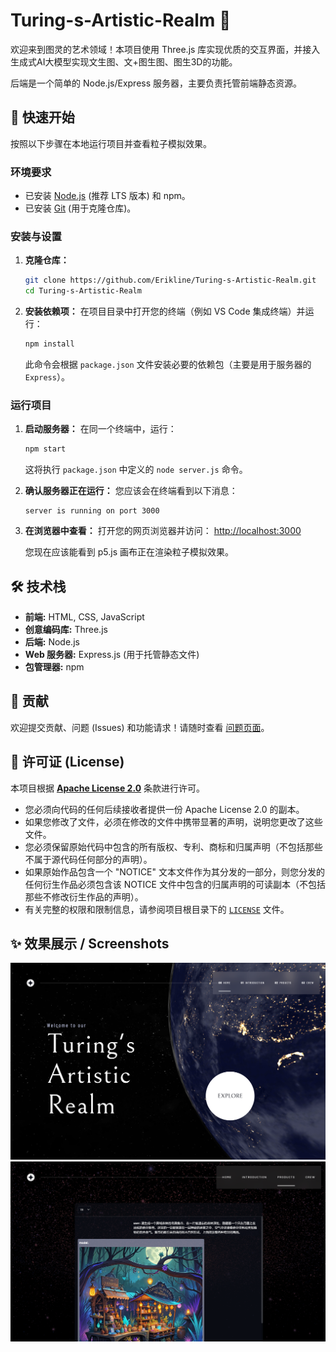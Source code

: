 # Turing-s-Artistic-Realm 🎨

欢迎来到图灵的艺术领域！本项目使用 Three.js 库实现优质的交互界面，并接入生成式AI大模型实现文生图、文+图生图、图生3D的功能。

后端是一个简单的 Node.js/Express 服务器，主要负责托管前端静态资源。

## 🚀 快速开始

按照以下步骤在本地运行项目并查看粒子模拟效果。

### 环境要求

*   已安装 [Node.js](https://nodejs.org/) (推荐 LTS 版本) 和 npm。
*   已安装 [Git](https://git-scm.com/) (用于克隆仓库)。

### 安装与设置

1.  **克隆仓库：**
    ```bash
    git clone https://github.com/Erikline/Turing-s-Artistic-Realm.git
    cd Turing-s-Artistic-Realm
    ```

2.  **安装依赖项：**
    在项目目录中打开您的终端（例如 VS Code 集成终端）并运行：
    ```bash
    npm install
    ```
    此命令会根据 `package.json` 文件安装必要的依赖包（主要是用于服务器的 `Express`）。

### 运行项目

1.  **启动服务器：**
    在同一个终端中，运行：
    ```bash
    npm start
    ```
    这将执行 `package.json` 中定义的 `node server.js` 命令。

2.  **确认服务器正在运行：**
    您应该会在终端看到以下消息：
    ```
    server is running on port 3000
    ```

3.  **在浏览器中查看：**
    打开您的网页浏览器并访问：
    [http://localhost:3000](http://localhost:3000)

    您现在应该能看到 p5.js 画布正在渲染粒子模拟效果。

## 🛠️ 技术栈

*   **前端:** HTML, CSS, JavaScript
*   **创意编码库:** Three.js
*   **后端:** Node.js
*   **Web 服务器:** Express.js (用于托管静态文件)
*   **包管理器:** npm

## 🤝 贡献

欢迎提交贡献、问题 (Issues) 和功能请求！请随时查看 [问题页面](https://github.com/Erikline/Turing-s-Artistic-Realm/issues)。

## 📄 许可证 (License)

本项目根据 **[Apache License 2.0](https://www.apache.org/licenses/LICENSE-2.0)** 条款进行许可。
*   您必须向代码的任何后续接收者提供一份 Apache License 2.0 的副本。
*   如果您修改了文件，必须在修改的文件中携带显著的声明，说明您更改了这些文件。
*   您必须保留原始代码中包含的所有版权、专利、商标和归属声明（不包括那些不属于源代码任何部分的声明）。
*   如果原始作品包含一个 "NOTICE" 文本文件作为其分发的一部分，则您分发的任何衍生作品必须包含该 NOTICE 文件中包含的归属声明的可读副本（不包括那些不修改衍生作品的声明）。
*   有关完整的权限和限制信息，请参阅项目根目录下的 [`LICENSE`](./LICENSE) 文件。

## ✨ 效果展示 / Screenshots
![](https://raw.githubusercontent.com/Erikline/Turing-s-Artistic-Realm/main/%E9%A6%96%E9%A1%B5.png)
![](https://raw.githubusercontent.com/Erikline/Turing-s-Artistic-Realm/main/%E4%BA%BA%E6%9C%BA%E4%BA%A4%E4%BA%92%E9%A1%B5.png)

